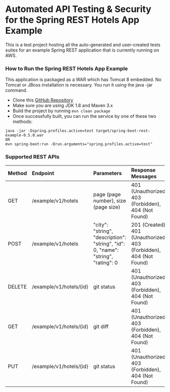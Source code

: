 <figure>
<img src="https://fxlabs.io/wp-content/uploads/2018/02/FX-Logo-100x100.png" alt="" />
</figure>



# Automated API Testing & Security for the Spring REST Hotels App Example

This is a test project hosting all the auto-generated and user-created tests suites for an example Spring REST application that is currently running on AWS.

### How to Run the Spring REST Hotels App Example

This application is packaged as a WAR which has Tomcat 8 embedded. No Tomcat or JBoss installation is necessary. You run it using the java -jar command.

* Clone this [GitHub Repository](https://github.com/khoubyari/spring-boot-rest-example)
* Make sure you are using JDK 1.8 and Maven 3.x
* Build the project by running ```mvn clean package```
* Once successfully built, you can run the service by one of these two methods:

```
java -jar -Dspring.profiles.active=test target/spring-boot-rest-example-0.5.0.war
OR
mvn spring-boot:run -Drun.arguments="spring.profiles.active=test"
```

### Supported REST APIs

| Method | Endpoint | Parameters | Response Messages |  
| :---         | :---           | :---          | :---         | 
| GET   | /example/v1/hotels    | page (page number), size (page size)      |  401 (Unauthorized), 403 (Forbidden), 404 (Not Found)     | 
| POST     | /example/v1/hotels      |   "city": "string", "description": "string", "id": 0, "name": "string", "rating": 0      | 201 (Created), 401 (Unauthorized), 403 (Forbidden), 404 (Not Found)      | 
| DELETE   | /example/v1/hotels/{id}    | git status    | 401 (Unauthorized), 403 (Forbidden), 404 (Not Found)    | 
| GET    | /example/v1/hotels/{id}      | git diff      | 401 (Unauthorized), 403 (Forbidden), 404 (Not Found)      | 
| PUT   | /example/v1/hotels/{id}     | git status    | 401 (Unauthorized), 403 (Forbidden), 404 (Not Found)    |  
